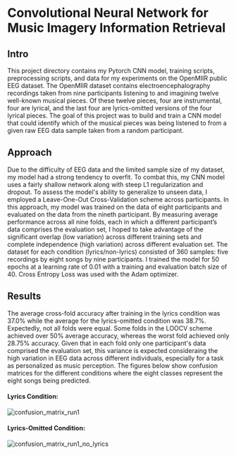 # Convolutional Neural Network for Music Imagery Information Retrieval
## Intro
This project directory contains my Pytorch CNN model, training scripts, preprocessing scripts, and data for my experiments on the OpenMIIR public EEG dataset. The OpenMIIR dataset contains electroencephalography recordings taken from nine participants listening to and imagining twelve well-known musical pieces. Of these twelve pieces, four are instrumental, four are lyrical, and the last four are lyrics-omitted versions of the four lyrical pieces. The goal of this project was to build and train a CNN model that could identify which of the musical pieces was being listened to from a given raw EEG data sample taken from a random participant.
## Approach 
Due to the difficulty of EEG data and the limited sample size of my dataset, my model had a strong tendency to overfit. To combat this, my CNN model uses a fairly shallow network along with steep L1 regularization and dropout. To assess the model's ability to generalize to unseen data, I employed a Leave-One-Out Cross-Validation scheme across participants. In this approach, my model was trained on the data of eight participants and evaluated on the data from the nineth participant. By measuring average performance across all nine folds, each in which a different participant’s data comprises the evaluation set, I hoped to take advantage of the significant overlap (low variation) across different training sets and complete independence (high variation) across different evaluation set. The dataset for each condition (lyrics/non-lyrics) consisted of 360 samples: five recordings by eight songs by nine participants. I trained the model for 50 epochs at a learning rate of 0.01 with a training and evaluation batch size of 40. Cross Entropy Loss was used with the Adam optimizer.
## Results
The average cross-fold accuracy after training in the lyrics condition was 37.0% while the average for the lyrics-omitted condition was 38.7%. Expectedly, not all folds were equal. Some folds in the LOOCV scheme achieved over 50% average accuracy, whereas the worst fold achieved only 28.75% accuracy. Given that in each fold only one participant's data comprised the evaluation set, this variance is expected consideraing the high variation in EEG data across different individuals, especially for a task as personalized as music perception. The figures below show confusion matrices for the different conditions where the eight classes represent the eight songs being predicted.
#### Lyrics Condition: 
![confusion_matrix_run1](https://github.com/user-attachments/assets/8cca3fe5-cd51-4763-aa15-f47a61627895)
#### Lyrics-Omitted Condition: 
![confusion_matrix_run1_no_lyrics](https://github.com/user-attachments/assets/7f5a2727-0453-46db-913c-59e543a2d121)


